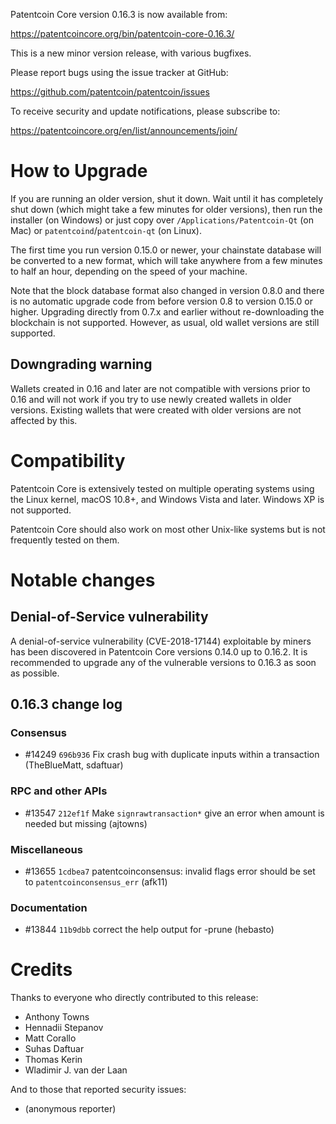 Patentcoin Core version 0.16.3 is now available from:

  <https://patentcoincore.org/bin/patentcoin-core-0.16.3/>

This is a new minor version release, with various bugfixes.

Please report bugs using the issue tracker at GitHub:

  <https://github.com/patentcoin/patentcoin/issues>

To receive security and update notifications, please subscribe to:

  <https://patentcoincore.org/en/list/announcements/join/>

How to Upgrade
==============

If you are running an older version, shut it down. Wait until it has completely
shut down (which might take a few minutes for older versions), then run the
installer (on Windows) or just copy over `/Applications/Patentcoin-Qt` (on Mac)
or `patentcoind`/`patentcoin-qt` (on Linux).

The first time you run version 0.15.0 or newer, your chainstate database will be converted to a
new format, which will take anywhere from a few minutes to half an hour,
depending on the speed of your machine.

Note that the block database format also changed in version 0.8.0 and there is no
automatic upgrade code from before version 0.8 to version 0.15.0 or higher. Upgrading
directly from 0.7.x and earlier without re-downloading the blockchain is not supported.
However, as usual, old wallet versions are still supported.

Downgrading warning
-------------------

Wallets created in 0.16 and later are not compatible with versions prior to 0.16
and will not work if you try to use newly created wallets in older versions. Existing
wallets that were created with older versions are not affected by this.

Compatibility
==============

Patentcoin Core is extensively tested on multiple operating systems using
the Linux kernel, macOS 10.8+, and Windows Vista and later. Windows XP is not supported.

Patentcoin Core should also work on most other Unix-like systems but is not
frequently tested on them.

Notable changes
===============

Denial-of-Service vulnerability
-------------------------------

A denial-of-service vulnerability (CVE-2018-17144) exploitable by miners has
been discovered in Patentcoin Core versions 0.14.0 up to 0.16.2. It is recommended
to upgrade any of the vulnerable versions to 0.16.3 as soon as possible.

0.16.3 change log
------------------

### Consensus
- #14249 `696b936` Fix crash bug with duplicate inputs within a transaction (TheBlueMatt, sdaftuar)

### RPC and other APIs
- #13547 `212ef1f` Make `signrawtransaction*` give an error when amount is needed but missing (ajtowns)

### Miscellaneous
- #13655 `1cdbea7` patentcoinconsensus: invalid flags error should be set to `patentcoinconsensus_err` (afk11)

### Documentation
- #13844 `11b9dbb` correct the help output for -prune (hebasto)

Credits
=======

Thanks to everyone who directly contributed to this release:

- Anthony Towns
- Hennadii Stepanov
- Matt Corallo
- Suhas Daftuar
- Thomas Kerin
- Wladimir J. van der Laan

And to those that reported security issues:

- (anonymous reporter)

